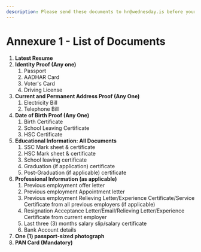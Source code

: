 ```yaml
---
description: Please send these documents to hr@wednesday.is before your joining date.
---
```


# Annexure 1 - List of Documents

1. **Latest Resume**
2. **Identity Proof \(Any one\)**
   1. Passport
   2. AADHAR Card
   3. Voter's Card
   4. Driving License
3. **Current and Permanent Address Proof \(Any One\)**
   1. Electricity Bill
   2. Telephone Bill
4. **Date of Birth Proof \(Any One\)**
   1. Birth Certificate
   2. School Leaving Certificate
   3. HSC Certificate
5. **Educational Information: All Documents**
   1. SSC Mark sheet & certificate
   2. HSC Mark sheet & certificate
   3. School leaving certificate
   4. Graduation \(if application\) certificate
   5. Post-Graduation \(if applicable\) certificate
6. **Professional Information \(as applicable\)**
   1. Previous employment offer letter
   2. Previous employment Appointment letter
   3. Previous employment Relieving Letter/Experience Certificate/Service Certificate from all previous employers \(if applicable\)
   4. Resignation Acceptance Letter/Email/Relieving Letter/Experience Certificate from current employer
   5. Last three \(3\) months salary slip/salary certificate
   6. Bank Account details
7. **One \(1\) passport-sized photograph**
8. **PAN Card \(Mandatory\)**

